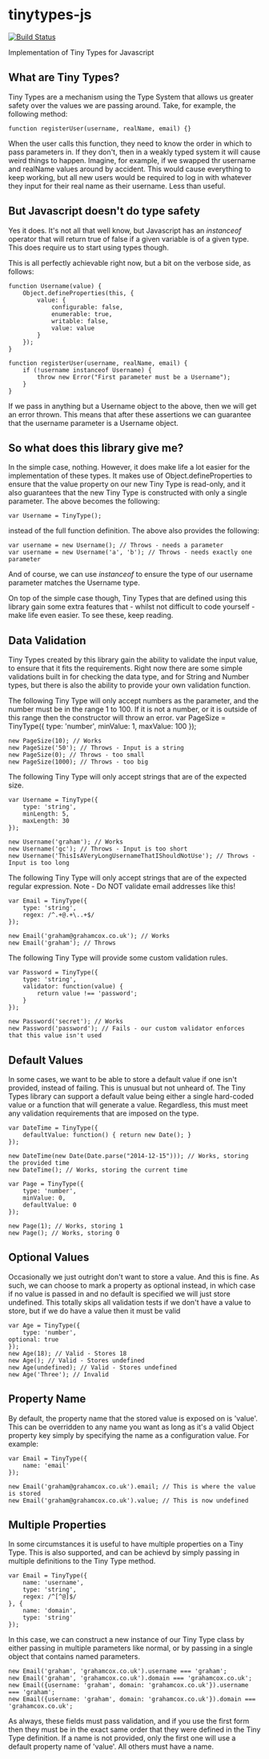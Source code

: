 tinytypes-js
============
[![Build Status](https://travis-ci.org/sazzer/tinytypes-js.svg?branch=master)](https://travis-ci.org/sazzer/tinytypes-js)

Implementation of Tiny Types for Javascript


What are Tiny Types?
--------------------
Tiny Types are a mechanism using the Type System that allows us greater safety over the values we are passing around. Take, for example, the following method:

    function registerUser(username, realName, email) {}

When the user calls this function, they need to know the order in which to pass parameters in. If they don't, then in a weakly typed system it will cause weird things to happen. Imagine, for example, if we swapped thr username and realName values around by accident. This would cause everything to keep working, but all new users would be required to log in with whatever they input for their real name as their username. Less than useful.

But Javascript doesn't do type safety
-------------------------------------

Yes it does. It's not all that well know, but Javascript has an *instanceof* operator that will return true of false if a given variable is of a given type. This does require us to start using types though. 

This is all perfectly achievable right now, but a bit on the verbose side, as follows:

    function Username(value) {
        Object.defineProperties(this, {
            value: {
                configurable: false,
                enumerable: true,
                writable: false,
                value: value
            }
        });
    }

    function registerUser(username, realName, email) {
        if (!username instanceof Username) {
            throw new Error("First parameter must be a Username");
        }
    }

If we pass in anything but a Username object to the above, then we will get an error thrown. This means that after these assertions we can guarantee that the username parameter is a Username object.

So what does this library give me?
----------------------------------

In the simple case, nothing. However, it does make life a lot easier for the implementation of these types. It makes use of Object.defineProperties to ensure that the value property on our new Tiny Type is read-only, and it also guarantees that the new Tiny Type is constructed with only a single parameter. The above becomes the following:

    var Username = TinyType();

instead of the full function definition. The above also provides the following:

    var username = new Username(); // Throws - needs a parameter
    var username = new Username('a', 'b'); // Throws - needs exactly one parameter

And of course, we can use *instanceof* to ensure the type of our username parameter matches the Username type.

On top of the simple case though, Tiny Types that are defined using this library gain some extra features that - whilst not difficult to code yourself - make life even easier. To see these, keep reading.

Data Validation
---------------
Tiny Types created by this library gain the ability to validate the input value, to ensure that it fits the requirements. Right now there are some simple validations built in for checking the data type, and for String and Number types, but there is also the ability to provide your own validation function.

The following Tiny Type will only accept numbers as the parameter, and the number must be in the range 1 to 100. If it is not a number, or it is outside of this range then the constructor will throw an error.
    var PageSize = TinyType({
        type: 'number',
        minValue: 1,
        maxValue: 100
    });

    new PageSize(10); // Works
    new PageSize('50'); // Throws - Input is a string
    new PageSize(0); // Throws - too small
    new PageSize(1000); // Throws - too big

The following Tiny Type will only accept strings that are of the expected size. 

    var Username = TinyType({
        type: 'string',
        minLength: 5,
        maxLength: 30
    });

    new Username('graham'); // Works
    new Username('gc'); // Throws - Input is too short
    new Username('ThisIsAVeryLongUsernameThatIShouldNotUse'); // Throws - Input is too long

The following Tiny Type will only accept strings that are of the expected regular expression. Note - Do NOT validate email addresses like this!

    var Email = TinyType({
        type: 'string',
        regex: /^.+@.+\..+$/
    });

    new Email('graham@grahamcox.co.uk'); // Works
    new Email('graham'); // Throws

The following Tiny Type will provide some custom validation rules.

    var Password = TinyType({
        type: 'string', 
        validator: function(value) {
            return value !== 'password';
        }
    });

    new Password('secret'); // Works
    new Password('password'); // Fails - our custom validator enforces that this value isn't used

Default Values
--------------
In some cases, we want to be able to store a default value if one isn't provided, instead of failing. This is unusual but not unheard of. The Tiny Types library can support a default value being either a single hard-coded value or a function that will generate a value. Regardless, this must meet any validation requirements that are imposed on the type.

    var DateTime = TinyType({
        defaultValue: function() { return new Date(); }
    });

    new DateTime(new Date(Date.parse("2014-12-15"))); // Works, storing the provided time
    new DateTime(); // Works, storing the current time

    var Page = TinyType({
        type: 'number',
        minValue: 0,
        defaultValue: 0
    });

    new Page(1); // Works, storing 1
    new Page(); // Works, storing 0
    
Optional Values
---------------
Occasionally we just outright don't want to store a value. And this is fine. As such, we can choose to mark a property as optional instead, in which case if no value is passed in and no default is specified we will just store undefined. This totally skips all validation tests if we don't have a value to store, but if we do have a value then it must be valid

    var Age = TinyType({
        type: 'number',
	optional: true
    });
    new Age(18); // Valid - Stores 18
    new Age(); // Valid - Stores undefined
    new Age(undefined); // Valid - Stores undefined
    new Age('Three'); // Invalid

Property Name
-------------
By default, the property name that the stored value is exposed on is 'value'. This can be overridden to any name you want as long as it's a valid Object property key simply by specifying the name as a configuration value. For example:

    var Email = TinyType({
        name: 'email'
    });

    new Email('graham@grahamcox.co.uk').email; // This is where the value is stored
    new Email('graham@grahamcox.co.uk').value; // This is now undefined


Multiple Properties
-------------------
In some circumstances it is useful to have multiple properties on a Tiny Type. This is also supported, and can be achievd by simply passing in multiple definitions to the Tiny Type method. 

    var Email = TinyType({
        name: 'username',
        type: 'string',
        regex: /^[^@]$/
    }, {
        name: 'domain',
        type: 'string'
    });

In this case, we can construct a new instance of our Tiny Type class by either passing in multiple parameters like normal, or by passing in a single object that contains named parameters. 

    new Email('graham', 'grahamcox.co.uk').username === 'graham';
    new Email('graham', 'grahamcox.co.uk').domain === 'grahamcox.co.uk';
    new Email({username: 'graham', domain: 'grahamcox.co.uk'}).username === 'graham';
    new Email({username: 'graham', domain: 'grahamcox.co.uk'}).domain === 'grahamcox.co.uk';

As always, these fields must pass validation, and if you use the first form then they must be in the exact same order that they were defined in the Tiny Type definition. If a name is not provided, only the first one will use a default property name of 'value'. All others must have a name.
